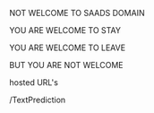 NOT WELCOME TO SAADS DOMAIN



YOU ARE WELCOME TO STAY


YOU ARE WELCOME TO LEAVE


BUT YOU ARE NOT WELCOME


hosted URL's

/TextPrediction

